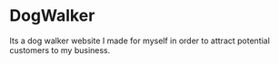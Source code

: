 # DogWalker
Its a dog walker website I made for myself in order to attract potential customers to my business.
